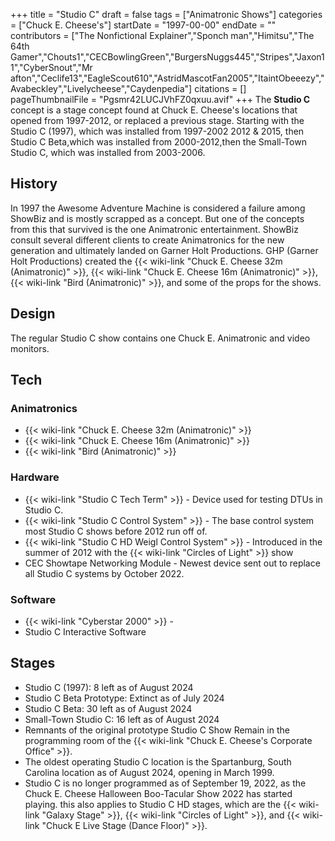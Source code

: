 +++
title = "Studio C"
draft = false
tags = ["Animatronic Shows"]
categories = ["Chuck E. Cheese's"]
startDate = "1997-00-00"
endDate = ""
contributors = ["The Nonfictional Explainer","Sponch man","Himitsu","The 64th Gamer","Chouts1","CECBowlingGreen","BurgersNuggs445","Stripes","Jaxon11","CyberSnout","Mr afton","Ceclife13","EagleScout610","AstridMascotFan2005","ItaintObeeezy","Avabeckley","Livelycheese","Caydenpedia"]
citations = []
pageThumbnailFile = "Pgsmr42LUCJVhFZ0qxuu.avif"
+++
The **Studio C** concept is a stage concept found at Chuck E. Cheese's locations that opened from 1997-2012, or replaced a previous stage. Starting with the Studio C (1997), which was installed from 1997-2002 2012 & 2015, then Studio C Beta,which was installed from 2000-2012,then the Small-Town Studio C, which was installed from 2003-2006.

## History

In 1997 the Awesome Adventure Machine is considered a failure among ShowBiz and is mostly scrapped as a concept. But one of the concepts from this that survived is the one Animatronic entertainment. ShowBiz consult several different clients to create Animatronics for the new generation and ultimately landed on Garner Holt Productions. GHP (Garner Holt Productions) created the {{< wiki-link "Chuck E. Cheese 32m (Animatronic)" >}}, {{< wiki-link "Chuck E. Cheese 16m (Animatronic)" >}}, {{< wiki-link "Bird (Animatronic)" >}}, and some of the props for the shows.

## Design

The regular Studio C show contains one Chuck E. Animatronic and video monitors.

## Tech

### Animatronics

- {{< wiki-link "Chuck E. Cheese 32m (Animatronic)" >}}
- {{< wiki-link "Chuck E. Cheese 16m (Animatronic)" >}}
- {{< wiki-link "Bird (Animatronic)" >}}

### Hardware

- {{< wiki-link "Studio C Tech Term" >}} - Device used for testing DTUs in Studio C.
- {{< wiki-link "Studio C Control System" >}} - The base control system most Studio C shows before 2012 run off of.
- {{< wiki-link "Studio C HD Weigl Control System" >}} - Introduced in the summer of 2012 with the {{< wiki-link "Circles of Light" >}} show
- CEC Showtape Networking Module - Newest device sent out to replace all Studio C systems by October 2022.

### Software

- {{< wiki-link "Cyberstar 2000" >}} -
- Studio C Interactive Software

## Stages

- Studio C (1997): 8 left as of August 2024
- Studio C Beta Prototype: Extinct as of July 2024
- Studio C Beta: 30 left as of August 2024
- Small-Town Studio C: 16 left as of August 2024
- Remnants of the original prototype Studio C Show Remain in the programming room of the {{< wiki-link "Chuck E. Cheese's Corporate Office" >}}.
- The oldest operating Studio C location is the Spartanburg, South Carolina location as of August 2024, opening in March 1999.
- Studio C is no longer programmed as of September 19, 2022, as the Chuck E. Cheese Halloween Boo-Tacular Show 2022 has started playing. this also applies to Studio C HD stages, which are the {{< wiki-link "Galaxy Stage" >}}, {{< wiki-link "Circles of Light" >}}, and {{< wiki-link "Chuck E Live Stage (Dance Floor)" >}}.

